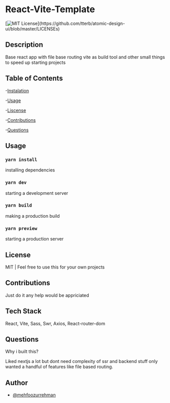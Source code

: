 # React-Vite-Template

[![MIT License](https://img.shields.io/apm/l/atomic-design-ui.svg?)](https://github.com/tterb/atomic-design-ui/blob/master/LICENSEs)

## Description

Base react app with file base routing vite as build tool and other small things to speed up starting projects

## Table of Contents

-[Instalation](#instalation)

-[Usage](#usage)

-[Liscense](#liscense)

-[Contributions](#contributions)

-[Questions](#questions)

## Usage

### `yarn install`

installing dependencies

### `yarn dev`

starting a development server

### `yarn build`

making a production build

### `yarn preview`

starting a production server

## License

MIT | Feel free to use this for your own projects

## Contributions

Just do it any help would be appriciated

## Tech Stack

React, Vite, Sass, Swr, Axios, React-router-dom

## Questions

Why i built this?

Liked nextjs a lot but dont need complexity of ssr and backend stuff only wanted a handful of features like file based routing.

## Author

- [@mehfoozurrehman](https://www.github.com/mehfoozurrehman)

